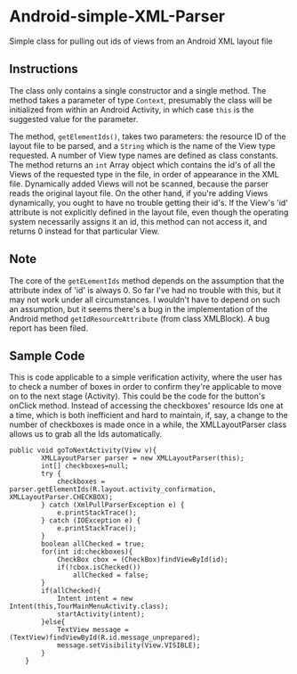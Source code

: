 Android-simple-XML-Parser
=========================

Simple class for pulling out ids of views from an Android XML layout file

Instructions
------------

The class only contains a single constructor and a single method.  The method takes a parameter of type `Context`, presumably the class will be initialized from within an Android Activity, in which case `this` is the suggested value for the parameter.

The method, `getElementIds()`, takes two parameters: the resource ID of the layout file to be parsed, and a `String` which is the name of the View type requested.  A number of View type names are defined as class constants.  The method returns an `int` Array object which contains the id's of all the Views of the requested type in the file, in order of appearance in the XML file.  Dynamically added Views will not be scanned, because the parser reads the original layout file.  On the other hand, if you're adding Views dynamically, you ought to have no trouble getting their id's.  If the View's 'id' attribute is not explicitly defined in the layout file, even though the operating system necessarily assigns it an id, this method can not access it, and returns 0 instead for that particular View.

Note
----

The core of the `getELementIds` method depends on the assumption that the attribute index of 'id' is always 0. So far I've had no trouble with this, but it may not work under all circumstances.  I wouldn't have to depend on such an assumption, but it seems there's a bug in the implementation of the Android method `getIdResourceAttribute` (from class XMLBlock).  A bug report has been filed.

Sample Code
-----------

This is code applicable to a simple verification activity, where the user has to check a number of boxes in order to confirm they're applicable to move on to the next stage (Activity).  This could be the code for the button's onClick method.  Instead of accessing the checkboxes' resource Ids one at a time, which is both inefficient and hard to maintain, if, say, a change to the number of checkboxes is made once in a while, the XMLLayoutParser class allows us to grab all the Ids automatically.

    public void goToNextActivity(View v){
    		XMLLayoutParser parser = new XMLLayoutParser(this);
    		int[] checkboxes=null;
    		try {
    			checkboxes = parser.getElementIds(R.layout.activity_confirmation, XMLLayoutParser.CHECKBOX);
    		} catch (XmlPullParserException e) {
    			e.printStackTrace();
    		} catch (IOException e) {
    			e.printStackTrace();
    		}
    		boolean allChecked = true;
    		for(int id:checkboxes){
    			CheckBox cbox = (CheckBox)findViewById(id);
    			if(!cbox.isChecked())
    				allChecked = false;
    		}
    		if(allChecked){
    			Intent intent = new Intent(this,TourMainMenuActivity.class);
    			startActivity(intent);
    		}else{
    			TextView message = (TextView)findViewById(R.id.message_unprepared);
    			message.setVisibility(View.VISIBLE);
    		}
    	}


